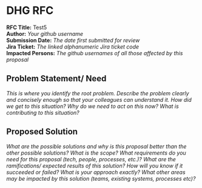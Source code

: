 # DHG RFC

**RFC Title:**  Test5  
**Author:**  _Your github username_  
**Submission Date:**  _The date first submitted for review_  
**Jira Ticket:**  _The linked alphanumeric Jira ticket code_  
**Impacted Persons:**  _The github usernames of all those affected by this proposal_  

## Problem Statement/ Need
_This is where you identify the root problem. Describe the problem clearly and concisely enough so that your colleagues can understand it. How did we get to this situation? Why do we need to act on this now? What is contributing to this situation?_

## Proposed Solution
_What are the possible solutions and why is this proposal better than the other possible solutions? What is the scope? What requirements do you need for this proposal (tech, people, processes, etc.)? What are the ramifications/ expected results of this solution? How will you know if it succeeded or failed? What is your approach exactly? What other areas may be impacted by this solution (teams, existing systems, processes etc)?_
